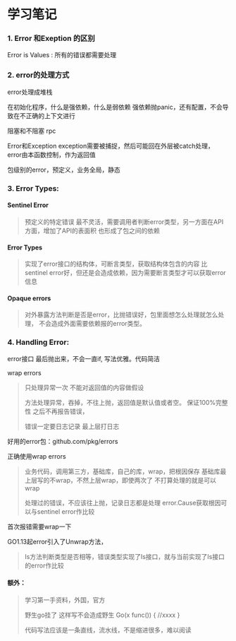 # 学习笔记


### 1. Error 和Exeption 的区别
Error is Values : 所有的错误都需要处理


### 2. error的处理方式
error处理成堆栈


在初始化程序，什么是强依赖，什么是弱依赖
强依赖抛panic，还有配置，不会导致在不正确的上下文进行

阻塞和不阻塞 rpc

Error和Exception
exception需要被捕捉，然后可能回在外层被catch处理，
error由本函数控制，作为返回值

包级别的error，预定义，业务全局，静态

### 3. Error Types:
#### Sentinel Error
> 预定义的特定错误
> 最不灵活，需要调用者判断error类型，另一方面在API方面，增加了API的表面积
> 也形成了包之间的依赖
>

#### Error Types
> 实现了error接口的结构体，可断言类型，获取结构体包含的内容
> 比sentinel error好，但还是会造成依赖，因为需要断言类型才可以获取error信息
>
#### Opaque errors
> 对外暴露方法判断是否是error，比抛错误好，包里面想怎么处理就怎么处理，
不会造成外面需要依赖报的error类型。

### 4. Handling Error:

error接口
最后抛出来，不会一直if, 写法优雅。代码简洁

wrap errors
> 只处理异常一次
> 不能对返回值的内容做假设
>
> 方法处理异常，吞掉，不往上抛，返回值是默认值或者空。
保证100%完整性
之后不再报告错误，
>
> 错误一定要日志记录
最上层打日志

好用的error包：github.com/pkg/errors

正确使用wrap errors
> 业务代码，调用第三方，基础库，自己的库，wrap，把根因保存
基础库最上层写的不wrap，不然上层wrap，即使两次了
不打算处理的就是可以wrap
>
> 处理过的错误，不应该往上抛，记录日志都是处理
error.Cause获取根因可以与sentinel error作比较


首次报错需要wrap一下

GO1.13起error引入了Unwrap方法，
> Is方法判断类型是否相等，错误类型实现了Is接口，就与当前实现了Is接口的error作比较
>

#### 额外：
> 学习第一手资料，外国，官方
>
> 野生go挂了
这样写不会造成野生
Go(x func()) {
//xxxx
}
>
> 代码写法应该是一条直线，流水线，不是缩进很多，难以阅读


